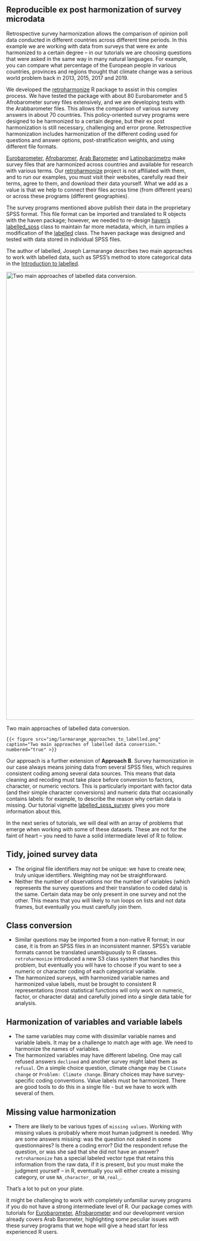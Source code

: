 ## Reproducible ex post harmonization of survey microdata

Retrospective survey harmonization allows the comparison of opinion poll
data conducted in different countries across different time periods. In
this example we are working with data from surveys that were ex ante
harmonized to a certain degree – in our tutorials we are choosing
questions that were asked in the same way in many natural languages. For
example, you can compare what percentage of the European people in
various countries, provinces and regions thought that climate change was
a serious world problem back in 2013, 2015, 2017 and 2019.

We developed the
[retroharmonize](https://retroharmonize.dataobservatory.eu/) R package
to assist in this complex process. We have tested the package with about
80 Eurobarometer and 5 Afrobarometer survey files extensively, and we
are developing tests with the Arabbarometer files. This allows the
comparison of various survey answers in about 70 countries. This
policy-oriented survey programs were designed to be harmonized to a
certain degree, but their ex post harmonization is still necessary,
challenging and error prone. Retrospective harmonization includes
harmonization of the different coding used for questions and answer
options, post-stratification weights, and using different file formats.

[Eurobarometer](https://ec.europa.eu/commfrontoffice/publicopinion/index.cfm),
[Afrobaromer](https://www.afrobarometer.org/), [Arab
Barometer](https://www.arabbarometer.org/) and
[Latinobarómetro](https://www.latinobarometro.org/lat.jsp) make survey
files that are harmonized across countries and available for research
with various terms. Our
[retroharmonize](https://retroharmonize.dataobservatory.eu/) project is
not affiliated with them, and to run our examples, you must visit their
websites, carefully read their terms, agree to them, and download their
data yourself. What we add as a value is that we help to connect their
files across time (from different years) or across these programs
(different geographies).

The survey programs mentioned above publish their data in the
proprietary SPSS format. This file format can be imported and translated
to R objects with the haven package; however, we needed to re-design
[haven’s](https://haven.tidyverse.org/)
[labelled\_spss](https://haven.tidyverse.org/reference/labelled_spss.html)
class to maintain far more metadata, which, in turn implies a
modification of the [labelled](http://larmarange.github.io/labelled/)
class. The haven package was designed and tested with data stored in
individual SPSS files.

The author of labelled, Joseph Larmarange describes two main approaches
to work with labelled data, such as SPSS’s method to store categorical
data in the [Introduction to
labelled](http://larmarange.github.io/labelled/articles/intro_labelled.html).

<img src="plots/larmarange_approaches_to_labelled.png" alt="Two main approaches of labelled data conversion." width="1202" />
<p class="caption">
Two main approaches of labelled data conversion.
</p>

    {{< figure src="img/larmarange_approaches_to_labelled.png" caption="Two main approaches of labelled data conversion." numbered="true" >}}

Our approach is a further extension of **Approach B**. Survey
harmonization in our case always means joining data from several SPSS
files, which requires consistent coding among several data sources. This
means that data cleaning and recoding must take place before conversion
to factors, character, or numeric vectors. This is particularly
important with factor data (and their simple character conversions) and
numeric data that occasionally contains labels: for example, to describe
the reason why certain data is missing. Our tutorial vignette
[labelled\_spss\_survey](https://retroharmonize.dataobservatory.eu/articles/labelled_spss_survey.html)
gives you more information about this.

In the next series of tutorials, we will deal with an array of problems
that emerge when working with some of these datasets. These are not for
the faint of heart – you need to have a solid intermediate level of R to
follow.

## Tidy, joined survey data

-   The original file identifiers may not be unique: we have to create
    new, truly unique identifiers. Weighting may not be straightforward.
-   Neither the number of observations nor the number of variables
    (which represents the survey questions and their translation to
    coded data) is the same. Certain data may be only present in one
    survey and not the other. This means that you will likely to run
    loops on lists and not data frames, but eventually you must
    carefully join them.

## Class conversion

-   Similar questions may be imported from a non-native R format; in our
    case, it is from an SPSS files in an inconsistent manner. SPSS’s
    variable formats cannot be translated unambiguously to R classes.
    `retroharmonize` introduced a new S3 class system that handles this
    problem, but eventually you will have to choose if you want to see a
    numeric or character coding of each categorical variable.
-   The harmonized surveys, with harmonized variable names and
    harmonized value labels, must be brought to consistent R
    representations (most statistical functions will only work on
    numeric, factor, or character data) and carefully joined into a
    single data table for analysis.

## Harmonization of variables and variable labels

-   The same variables may come with dissimilar variable names and
    variable labels. It may be a challenge to match age with age. We
    need to harmonize the names of variables.
-   The harmonized variables may have different labeling. One may call
    refused answers `declined` and another survey might label them as
    `refusal`. On a simple choice question, climate change may be
    `Climate change` or `Problem: Climate change`. Binary choices may
    have survey-specific coding conventions. Value labels must be
    harmonized. There are good tools to do this in a single file - but
    we have to work with several of them.

## Missing value harmonization

-   There are likely to be various types of `missing values`. Working
    with missing values is probably where most human judgment is needed.
    Why are some answers missing: was the question not asked in some
    questionnaires? Is there a coding error? Did the respondent refuse
    the question, or was she sad that she did not have an answer?
    `retroharmonize` has a special labeled vector type that retains this
    information from the raw data, if it is present, but you must make
    the judgment yourself – in R, eventually you will either create a
    missing category, or use `NA_character_` or `NA_real_`.

That’s a lot to put on your plate.

It might be challenging to work with completely unfamiliar survey
programs if you do not have a strong intermediate level of R. Our
package comes with tutorials for
[Eurobarometer](https://retroharmonize.dataobservatory.eu/articles/eurobarometer.html),
[Afrobarometer](https://retroharmonize.dataobservatory.eu/articles/afrobarometer.html)
and our development version already covers Arab Barometer, highlighting
some peculiar issues with these survey programs that we hope will give a
head start for less experienced R users.
